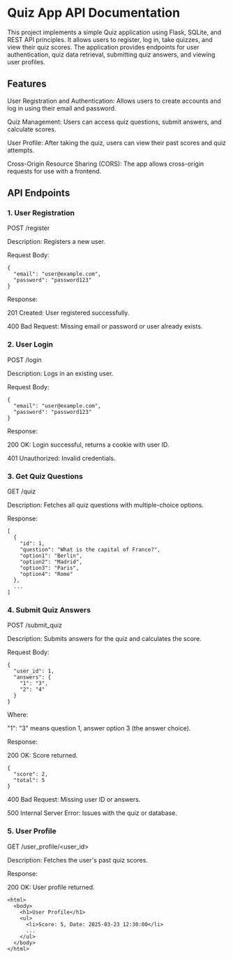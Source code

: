 # Quiz App API Documentation

This project implements a simple Quiz application using Flask, SQLite, and REST API principles. It allows users to register, log in, take quizzes, and view their quiz scores. The application provides endpoints for user authentication, quiz data retrieval, submitting quiz answers, and viewing user profiles.

## Features
User Registration and Authentication: Allows users to create accounts and log in using their email and password.

Quiz Management: Users can access quiz questions, submit answers, and calculate scores.

User Profile: After taking the quiz, users can view their past scores and quiz attempts.

Cross-Origin Resource Sharing (CORS): The app allows cross-origin requests for use with a frontend.


## API Endpoints
### 1. User Registration
   
POST /register

Description: Registers a new user.

Request Body:

```
{
  "email": "user@example.com",
  "password": "password123"
}
```

Response:

201 Created: User registered successfully.

400 Bad Request: Missing email or password or user already exists.

### 2. User Login
   
POST /login

Description: Logs in an existing user.

Request Body:

```
{
  "email": "user@example.com",
  "password": "password123"
}
```

Response:

200 OK: Login successful, returns a cookie with user ID.

401 Unauthorized: Invalid credentials.

### 3. Get Quiz Questions

GET /quiz

Description: Fetches all quiz questions with multiple-choice options.

Response:

```
[
  {
    "id": 1,
    "question": "What is the capital of France?",
    "option1": "Berlin",
    "option2": "Madrid",
    "option3": "Paris",
    "option4": "Rome"
  },
  ...
]

```
### 4. Submit Quiz Answers

POST /submit_quiz

Description: Submits answers for the quiz and calculates the score.

Request Body:

```
{
  "user_id": 1,
  "answers": {
    "1": "3",
    "2": "4"
  }
}
```
Where:

"1": "3" means question 1, answer option 3 (the answer choice).

Response:

200 OK: Score returned.

```
{
  "score": 2,
  "total": 5
}
```

400 Bad Request: Missing user ID or answers.

500 Internal Server Error: Issues with the quiz or database.

### 5. User Profile
   
GET /user_profile/<user_id>

Description: Fetches the user's past quiz scores.

Response:

200 OK: User profile returned.

```
<html>
  <body>
    <h1>User Profile</h1>
    <ul>
      <li>Score: 5, Date: 2025-03-23 12:30:00</li>
      ...
    </ul>
  </body>
</html>

```




